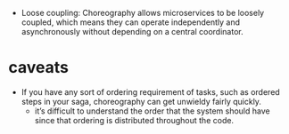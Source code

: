 
- Loose coupling: Choreography allows microservices to be loosely coupled, which means they can operate independently and asynchronously without depending on a central coordinator. 

# caveats
- If you have any sort of ordering requirement of tasks, such as ordered steps in your saga, choreography can get unwieldy fairly quickly.
  - it’s difficult to understand the order that the system should have since that ordering is distributed throughout the code. 
